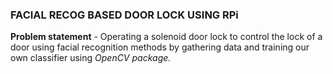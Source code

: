 ### FACIAL RECOG BASED DOOR LOCK USING RPi

__Problem statement__ - 
 Operating a solenoid door lock to control the lock of a door using facial recognition methods by gathering data and training our own classifier using __OpenCV_ package._
